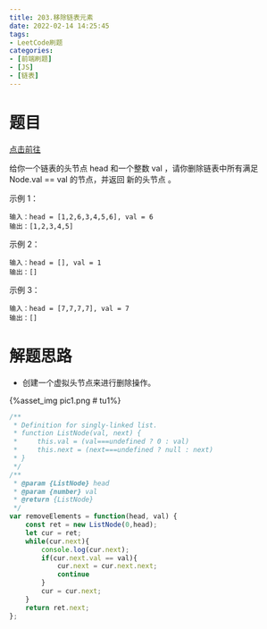 ```yaml
---
title: 203.移除链表元素
date: 2022-02-14 14:25:45
tags:
- LeetCode刷题
categories:
- [前端刷题]
- [JS]
- [链表]
---
```


# 题目

[点击前往](https://leetcode-cn.com/problems/remove-linked-list-elements/)

给你一个链表的头节点 head 和一个整数 val ，请你删除链表中所有满足 Node.val == val 的节点，并返回 新的头节点 。

示例 1：
```
输入：head = [1,2,6,3,4,5,6], val = 6
输出：[1,2,3,4,5]
```

示例 2：
```
输入：head = [], val = 1
输出：[]
```

示例 3：

```
输入：head = [7,7,7,7], val = 7
输出：[]
```

# 解题思路

* 创建一个虚拟头节点来进行删除操作。

{%asset_img pic1.png # tu1%}

```js
/**
 * Definition for singly-linked list.
 * function ListNode(val, next) {
 *     this.val = (val===undefined ? 0 : val)
 *     this.next = (next===undefined ? null : next)
 * }
 */
/**
 * @param {ListNode} head
 * @param {number} val
 * @return {ListNode}
 */
var removeElements = function(head, val) {
    const ret = new ListNode(0,head);
    let cur = ret;
    while(cur.next){
        console.log(cur.next);
        if(cur.next.val == val){
            cur.next = cur.next.next;
            continue
        }
        cur = cur.next;
    }
    return ret.next;
};
```
